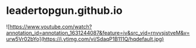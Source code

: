 # leadertopgun.github.io

![https://www.youtube.com/watch?annotation_id=annotation_1631244087&feature=iv&src_vid=rnvvsjstveM&v=urw5Vr02bYo](https://i.ytimg.com/vi/SdaqP1B111Q/hqdefault.jpg)
